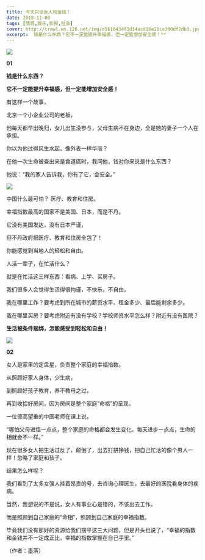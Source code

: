 ```yaml
---
title: 今天只谈女人和金钱！
date: 2018-11-08
tags: [情感,娱乐,影视,社会]
cover: http://crawl.ws.126.net/img/d5618434f3d14acd16a11ce300df2db3.jpg
excerpt:  钱是什么东西？它不一定能提升幸福感，但一定能增加安全感！**
---
```

![](http://crawl.ws.126.net/img/d5618434f3d14acd16a11ce300df2db3.jpg)  

**01**

**钱是什么东西？**

**它不一定能提升幸福感，但一定能增加安全感！**

有这样一个故事，

北京一个小企业公司的老板，

他每天都早出晚归，女儿出生没参与，父母生病不在身边，全是她的妻子一个人在承担。

你以为他过得风生水起，像外表一样华丽？

在他一次生命被查出来是食道癌时，我问他，钱对你来说是什么东西？

他说：“我的家人告诉我，你有了它，会安全。”

![](http://crawl.ws.126.net/img/f9d02a8a5094489d5c62c718e1bbdb62.jpg)  

中国什么最可怕？ 医疗、教育和住房。

幸福指数最高的国家不是美国、日本，而是不丹。

它没有美国发达，没有日本严谨，

但不丹政府把医疗、教育和住房全包了！

你能感觉到当地人的轻松和自由。

人活一辈子，在忙活什么？

就是在忙活这三样东西：看病、上学、买房子。

我们很多人会觉得生活得很拘谨，不快乐，不自由。

我在哪里工作？要考虑到所在城市的薪资水平、租金多少、最后能剩余多少。

我在哪里买房？要考虑附近有没有学校？学校师资水平怎么样？附近有没有医院？

**生活被条件捆绑，怎能感受到轻松和自由！**

![](http://crawl.ws.126.net/img/818841f43610c86d3ced0d886ea71bd9.jpg)  

**02**

女人是家里的定盘星，负责整个家庭的幸福指数。

从照顾好家人身体，少生病，

到照顾好孩子教育，养不教母之过，

再到收拾好房间，因为房间是整个家庭“命格”的呈现。

一位德高望重的中医老师在课上说，

“哪怕父母进悟一点点，整个家庭的命格都会发生变化。每天进步一点点，生命的相就会不一样。”

现在很多女人把生活过反了，颠倒了，出去打拼挣钱，把自己忙活的像个男人一样！忽略了家庭和孩子。

结果怎么样呢？

我们看到了太多女强人挂着昂贵的号，去咨询心理医生，去最好的医院看身体的疾病。

当然，我想说的不是说，女人有事业心是错的，不该出去工作。

而是照顾到自己家庭的“命相”，照顾到自己家庭的幸福指数。

毕竟我们没有那好的资源给我们摆平这三大问题，但是开头也说了，“幸福的指数和金钱并不一定成正比，幸福的指数掌握在自己手里。”

（作者：墨落）

